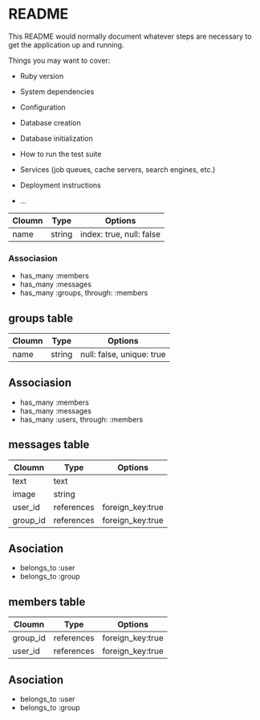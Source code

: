 # README

This README would normally document whatever steps are necessary to get the
application up and running.

Things you may want to cover:

* Ruby version

* System dependencies

* Configuration

* Database creation

* Database initialization

* How to run the test suite

* Services (job queues, cache servers, search engines, etc.)

* Deployment instructions

* ...

|Cloumn|Type|Options|
|-------|----|-------|
|name|string|index: true, null: false|

### Associasion
- has_many :members
- has_many :messages
- has_many :groups, through: :members

## groups table
|Cloumn|Type|Options|
|-------|----|-------|
|name|string|null: false, unique: true|

## Associasion
- has_many :members
- has_many :messages
- has_many :users, through: :members

## messages table
|Cloumn|Type|Options|
|-------|----|-------|
|text|text|	|
|image|string|	|
|user_id|references|foreign_key:true|
|group_id|references|foreign_key:true|

## Asociation
- belongs_to :user
- belongs_to :group

## members table
|Cloumn|Type|Options|
|-------|----|-------|
|group_id|references|foreign_key:true|
|user_id|references|foreign_key:true|

## Asociation
- belongs_to :user
- belongs_to :group
